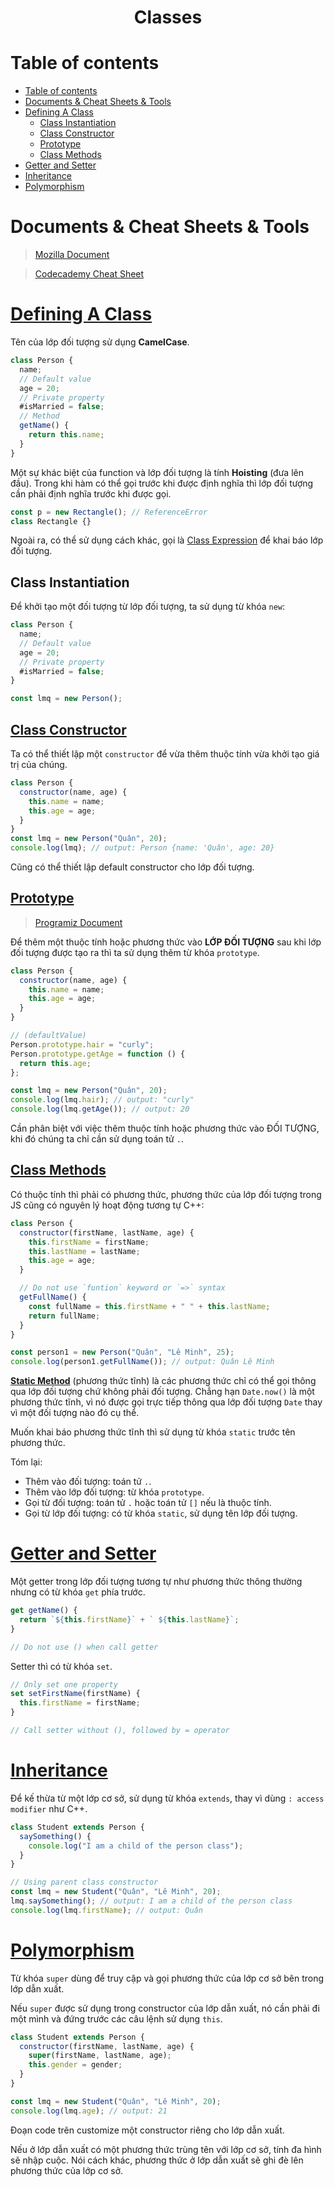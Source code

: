 <link rel='stylesheet' href='../../main.css'>

<div class="title">
    <center><h1 class="bigtitle">Classes</h1></center>
</div>

# Table of contents

- [Table of contents](#table-of-contents)
- [Documents & Cheat Sheets & Tools](#documents--cheat-sheets--tools)
- [Defining A Class](#defining-a-class)
  - [Class Instantiation](#class-instantiation)
  - [Class Constructor](#class-constructor)
  - [Prototype](#prototype)
  - [Class Methods](#class-methods)
- [Getter and Setter](#getter-and-setter)
- [Inheritance](#inheritance)
- [Polymorphism](#polymorphism)

# Documents & Cheat Sheets & Tools

> [Mozilla Document](https://developer.mozilla.org/en-US/docs/Web/JavaScript/Reference/Classes)

> [Codecademy Cheat Sheet](https://www.codecademy.com/learn/webdev-intermediate-javascript/modules/learn-javascript-classes/cheatsheet)

# [Defining A Class](https://developer.mozilla.org/en-US/docs/Web/JavaScript/Reference/Classes#defining_classes)

Tên của lớp đối tượng sử dụng **CamelCase**.

```js
class Person {
  name;
  // Default value
  age = 20;
  // Private property
  #isMarried = false;
  // Method
  getName() {
    return this.name;
  }
}
```

Một sự khác biệt của function và lớp đối tượng là tính **Hoisting** (đưa lên đầu). Trong khi hàm có thể gọi trước khi được định nghĩa thì lớp đối tượng cần phải định nghĩa trước khi được gọi.

```js
const p = new Rectangle(); // ReferenceError
class Rectangle {}
```

Ngoài ra, có thể sử dụng cách khác, gọi là [Class Expression](https://developer.mozilla.org/en-US/docs/Web/JavaScript/Reference/Classes#class_expressions) để khai báo lớp đối tượng.

## Class Instantiation

Để khởi tạo một đối tượng từ lớp đối tượng, ta sử dụng từ khóa `new`:

```js
class Person {
  name;
  // Default value
  age = 20;
  // Private property
  #isMarried = false;
}

const lmq = new Person();
```

## [Class Constructor](https://developer.mozilla.org/en-US/docs/Web/JavaScript/Reference/Classes/constructor)

Ta có thể thiết lập một `constructor` để vừa thêm thuộc tính vừa khởi tạo giá trị của chúng.

```js
class Person {
  constructor(name, age) {
    this.name = name;
    this.age = age;
  }
}
const lmq = new Person("Quân", 20);
console.log(lmq); // output: Person {name: 'Quân', age: 20}
```

Cũng có thể thiết lập default constructor cho lớp đối tượng.

## [Prototype](https://developer.mozilla.org/en-US/docs/Web/JavaScript/Guide/Working_with_Objects#defining_properties_for_an_object_type)

> [Programiz Document](https://www.programiz.com/javascript/prototype)

Để thêm một thuộc tính hoặc phương thức vào **LỚP ĐỐI TƯỢNG** sau khi lớp đối tượng được tạo ra thì ta sử dụng thêm từ khóa `prototype`.

```js
class Person {
  constructor(name, age) {
    this.name = name;
    this.age = age;
  }
}

// (defaultValue)
Person.prototype.hair = "curly";
Person.prototype.getAge = function () {
  return this.age;
};

const lmq = new Person("Quân", 20);
console.log(lmq.hair); // output: "curly"
console.log(lmq.getAge()); // output: 20
```

Cần phân biệt với việc thêm thuộc tính hoặc phương thức vào ĐỐI TƯỢNG, khi đó chúng ta chỉ cần sử dụng toán tử `.`.

## [Class Methods](https://developer.mozilla.org/en-US/docs/Web/JavaScript/Reference/Classes#prototype_methods)

Có thuộc tính thì phải có phương thức, phương thức của lớp đối tượng trong JS cũng có nguyên lý hoạt động tương tự C++:

```js
class Person {
  constructor(firstName, lastName, age) {
    this.firstName = firstName;
    this.lastName = lastName;
    this.age = age;
  }

  // Do not use `funtion` keyword or `=>` syntax
  getFullName() {
    const fullName = this.firstName + " " + this.lastName;
    return fullName;
  }
}

const person1 = new Person("Quân", "Lê Minh", 25);
console.log(person1.getFullName()); // output: Quân Lê Minh
```

[**Static Method**](https://developer.mozilla.org/en-US/docs/Web/JavaScript/Reference/Classes#static_methods_and_properties) (phương thức tĩnh) là các phương thức chỉ có thể gọi thông qua lớp đối tượng chứ không phải đối tượng. Chẳng hạn `Date.now()` là một phương thức tĩnh, vì nó được gọi trực tiếp thông qua lớp đối tượng `Date` thay vì một đối tượng nào đó cụ thể.

Muốn khai báo phương thức tĩnh thì sử dụng từ khóa `static` trước tên phương thức.

Tóm lại:

- Thêm vào đối tượng: toán tử `.`.
- Thêm vào lớp đối tượng: từ khóa `prototype`.
- Gọi từ đối tượng: toán tử `.` hoặc toán tử `[]` nếu là thuộc tính.
- Gọi từ lớp đối tượng: có từ khóa `static`, sử dụng tên lớp đối tượng.

# [Getter and Setter](https://www.programiz.com/javascript/getter-setter)

Một getter trong lớp đối tượng tương tự như phương thức thông thường nhưng có từ khóa `get` phía trước.

```js
get getName() {
  return `${this.firstName}` + ` ${this.lastName}`;
}

// Do not use () when call getter
```

Setter thì có từ khóa `set`.

```js
// Only set one property
set setFirstName(firstName) {
  this.firstName = firstName;
}

// Call setter without (), followed by = operator
```

# [Inheritance](https://developer.mozilla.org/en-US/docs/Web/JavaScript/Reference/Classes#sub_classing_with_extends)

Để kế thừa từ một lớp cơ sở, sử dụng từ khóa `extends`, thay vì dùng `: access modifier` như C++.

```js
class Student extends Person {
  saySomething() {
    console.log("I am a child of the person class");
  }
}

// Using parent class constructor
const lmq = new Student("Quân", "Lê Minh", 20);
lmq.saySomething(); // output: I am a child of the person class
console.log(lmq.firstName); // output: Quân
```

# [Polymorphism](https://developer.mozilla.org/en-US/docs/Web/JavaScript/Reference/Classes#super_class_calls_with_super)

Từ khóa `super` dùng để truy cập và gọi phương thức của lớp cơ sở bên trong lớp dẫn xuất.

Nếu `super` được sử dụng trong constructor của lớp dẫn xuất, nó cần phải đi một mình và đứng trước các câu lệnh sử dụng `this`.

```js
class Student extends Person {
  constructor(firstName, lastName, age) {
    super(firstName, lastName, age);
    this.gender = gender;
  }
}

const lmq = new Student("Quân", "Lê Minh", 20);
console.log(lmq.age); // output: 21
```

Đoạn code trên customize một constructor riêng cho lớp dẫn xuất.

Nếu ở lớp dẫn xuất có một phương thức trùng tên với lớp cơ sở, tính đa hình sẽ nhập cuộc. Nói cách khác, phương thức ở lớp dẫn xuất sẽ ghi đè lên phương thức của lớp cơ sở.
